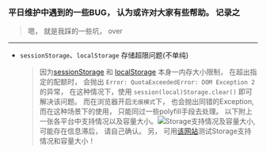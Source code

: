 ### 平日维护中遇到的一些BUG， 认为或许对大家有些帮助。 记录之

> 嗯， 就是我踩的一些坑， over

------

+ `sessionStorage`、`localStorage` 存储超限问题(不单纯)
    > 因为[sessionStorage](https://developer.mozilla.org/zh-CN/docs/Web/API/Window/sessionStorage) 和 [localStorage](https://developer.mozilla.org/zh-CN/docs/Web/API/Window/localStorage) 本身一内存大小限制， 在超出指定的配额时， 会抛出 `Error: QuotaExceededError: DOM Exception 2` 的异常， 
      在这种情况下，使用 `session(local)Storage.clear()` 即可解决该问题。 而在浏览器开启`无痕模式`下， 也会抛出同错的Exception, 而在这种场景下的使用， 
      只能同过一些polyfill手段去处理。 以下附上一张各平台中支持情况以及容量大小。![Storage支持情况及容量大小](https://github.com/inJs/blog/blob/master/assets/bugs/storage-supports.png), 可能存在信息滞后， 请自己确认。
      另， 可用[该网站](http://dev-test.nemikor.com/web-storage/support-test/)测试Storage支持情况和容量大小！
